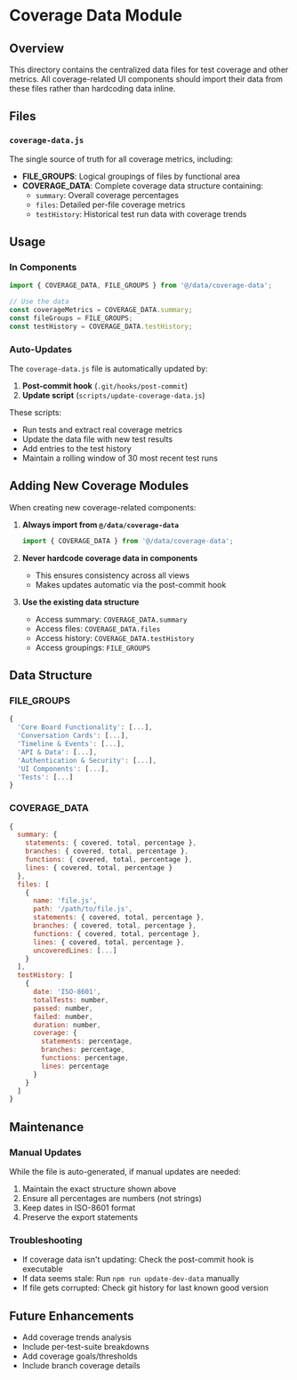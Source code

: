 # Coverage Data Module

## Overview
This directory contains the centralized data files for test coverage and other metrics. All coverage-related UI components should import their data from these files rather than hardcoding data inline.

## Files

### `coverage-data.js`
The single source of truth for all coverage metrics, including:
- **FILE_GROUPS**: Logical groupings of files by functional area
- **COVERAGE_DATA**: Complete coverage data structure containing:
  - `summary`: Overall coverage percentages
  - `files`: Detailed per-file coverage metrics
  - `testHistory`: Historical test run data with coverage trends

## Usage

### In Components
```javascript
import { COVERAGE_DATA, FILE_GROUPS } from '@/data/coverage-data';

// Use the data
const coverageMetrics = COVERAGE_DATA.summary;
const fileGroups = FILE_GROUPS;
const testHistory = COVERAGE_DATA.testHistory;
```

### Auto-Updates
The `coverage-data.js` file is automatically updated by:
1. **Post-commit hook** (`.git/hooks/post-commit`)
2. **Update script** (`scripts/update-coverage-data.js`)

These scripts:
- Run tests and extract real coverage metrics
- Update the data file with new test results
- Add entries to the test history
- Maintain a rolling window of 30 most recent test runs

## Adding New Coverage Modules

When creating new coverage-related components:

1. **Always import from `@/data/coverage-data`**
   ```javascript
   import { COVERAGE_DATA } from '@/data/coverage-data';
   ```

2. **Never hardcode coverage data in components**
   - This ensures consistency across all views
   - Makes updates automatic via the post-commit hook

3. **Use the existing data structure**
   - Access summary: `COVERAGE_DATA.summary`
   - Access files: `COVERAGE_DATA.files`
   - Access history: `COVERAGE_DATA.testHistory`
   - Access groupings: `FILE_GROUPS`

## Data Structure

### FILE_GROUPS
```javascript
{
  'Core Board Functionality': [...],
  'Conversation Cards': [...],
  'Timeline & Events': [...],
  'API & Data': [...],
  'Authentication & Security': [...],
  'UI Components': [...],
  'Tests': [...]
}
```

### COVERAGE_DATA
```javascript
{
  summary: {
    statements: { covered, total, percentage },
    branches: { covered, total, percentage },
    functions: { covered, total, percentage },
    lines: { covered, total, percentage }
  },
  files: [
    {
      name: 'file.js',
      path: '/path/to/file.js',
      statements: { covered, total, percentage },
      branches: { covered, total, percentage },
      functions: { covered, total, percentage },
      lines: { covered, total, percentage },
      uncoveredLines: [...]
    }
  ],
  testHistory: [
    {
      date: 'ISO-8601',
      totalTests: number,
      passed: number,
      failed: number,
      duration: number,
      coverage: {
        statements: percentage,
        branches: percentage,
        functions: percentage,
        lines: percentage
      }
    }
  ]
}
```

## Maintenance

### Manual Updates
While the file is auto-generated, if manual updates are needed:
1. Maintain the exact structure shown above
2. Ensure all percentages are numbers (not strings)
3. Keep dates in ISO-8601 format
4. Preserve the export statements

### Troubleshooting
- If coverage data isn't updating: Check the post-commit hook is executable
- If data seems stale: Run `npm run update-dev-data` manually
- If file gets corrupted: Check git history for last known good version

## Future Enhancements
- Add coverage trends analysis
- Include per-test-suite breakdowns
- Add coverage goals/thresholds
- Include branch coverage details